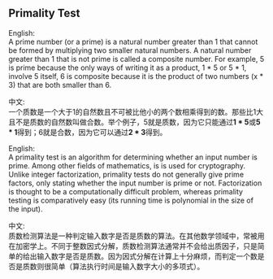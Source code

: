 ## Primality Test

English:  
A prime number (or a prime) is a natural number greater than 1 that cannot be formed by multiplying two smaller natural numbers. A natural number greater than 1 that is not prime is called a composite number. For example, 5 is prime because the only ways of writing it as a product, 1 * 5 or 5 * 1, involve 5 itself, 6 is composite because it is the product of two numbers (x * 3) that are both smaller than 6.

中文:  
一个质数是一个大于1的自然数且不可被比他小的两个数相乘得到的数。那些比1大且不是质数的自然数叫做合数。举个例子，5就是质数，因为它只能通过**1 * 5**或**5 * 1**得到；6就是合数，因为它可以通过**2 * 3**得到。

English:  
A primality test is an algorithm for determining whether an input number is prime. Among other fields of mathematics, is is used for cryptography. Unlike integer factorization, primality tests do not generally give prime factors, only stating whether the input number is prime or not. Factorization is thought to be a computationally difficult problem, whereas primality testing is comparatively easy (its running time is polynomial in the size of the input).

中文:  
质数检测算法是一种判定输入数字是否是质数的算法。在其他数学领域中，常被用在加密学上。不同于整数因式分解，质数检测算法通常并不会给出质因子，只是简单的给出输入数字是否是质数。因为因式分解在计算上十分麻烦，而判定一个数是否是质数则很简单（算法执行时间是输入数字大小的多项式）。